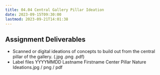 ```yaml
---
title: 04.04 Central Gallery Pillar Ideation
date: 2023-09-15T09:30:00
lastmod: 2023-09-21T14:01:38
---
```


## Assignment Deliverables

- Scanned or digital ideations of concepts to build out from the central pillar of the gallery. (.jpg .png .pdf)
- Label files YYYYMMDD Lastname Firstname Center Pillar Nature Ideations.jpg / png / pdf
